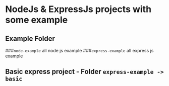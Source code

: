 # NodeJs & ExpressJs projects with some example

## Example Folder
###`node-example` all node js example
###``express-example`` all express js example

## Basic express project - Folder ``express-example -> basic``
